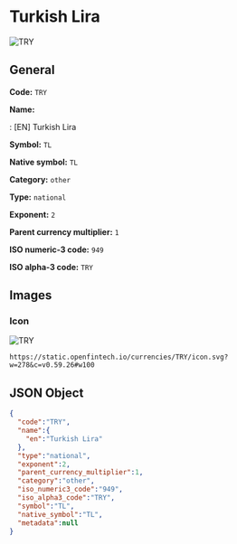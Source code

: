 
# Turkish Lira 
![TRY](https://static.openfintech.io/currencies/TRY/icon.svg?w=278&c=v0.59.26#w100)  

## General 
 
**Code:** `TRY` 
 
**Name:** 
 
:	[EN] Turkish Lira 
 
**Symbol:** `TL` 
 
**Native symbol:** `TL` 
 
**Category:** `other` 
 
**Type:** `national` 
 
**Exponent:** `2` 
 
**Parent currency multiplier:** `1` 
 
**ISO numeric-3 code:** `949` 
 
**ISO alpha-3 code:** `TRY` 
 

## Images 

### Icon 
 
![TRY](https://static.openfintech.io/currencies/TRY/icon.svg?w=278&c=v0.59.26#w100)  

```
https://static.openfintech.io/currencies/TRY/icon.svg?w=278&c=v0.59.26#w100
```  

## JSON Object 

```json
{
  "code":"TRY",
  "name":{
    "en":"Turkish Lira"
  },
  "type":"national",
  "exponent":2,
  "parent_currency_multiplier":1,
  "category":"other",
  "iso_numeric3_code":"949",
  "iso_alpha3_code":"TRY",
  "symbol":"TL",
  "native_symbol":"TL",
  "metadata":null
}
```  

